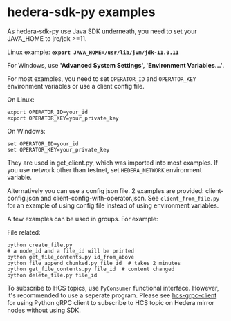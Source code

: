 # hedera-sdk-py examples

As hedera-sdk-py use Java SDK underneath, you need to set your JAVA_HOME to jre/jdk >=11.

Linux example: **`export JAVA_HOME=/usr/lib/jvm/jdk-11.0.11`**

For Windows, use **'Advanced System Settings', 'Environment Variables...'**.

For most examples, you need to set `OPERATOR_ID` and `OPERATOR_KEY` environment variables or use a client config file.

On Linux:

    export OPERATOR_ID=your_id
    export OPERATOR_KEY=your_private_key

On Windows:

    set OPERATOR_ID=your_id
    set OPERATOR_KEY=your_private_key

They are used in get_client.py, which was imported into most examples.  If you use network other than testnet, set `HEDERA_NETWORK` environment variable.  

Alternatively you can use a config json file.  2 examples are provided: client-config.json and client-config-with-operator.json.  See `client_from_file.py` for an example of using config file instead of using environment variables.

A few examples can be used in groups. For example:

File related:

    python create_file.py
    # a node_id and a file_id will be printed
    python get_file_contents.py id_from_above
    python file_append_chunked.py file_id  # takes 2 minutes
    python get_file_contents.py file_id  # content changed
    python delete_file.py file_id

To subscribe to HCS topics, use `PyConsumer` functional interface. However, it's recommended to use a seperate program.  Please see [hcs-grpc-client](https://github.com/wensheng/hcs-grpc-api-py-client) for using Python gRPC client to subscribe to HCS topic on Hedera mirror nodes without using SDK.
